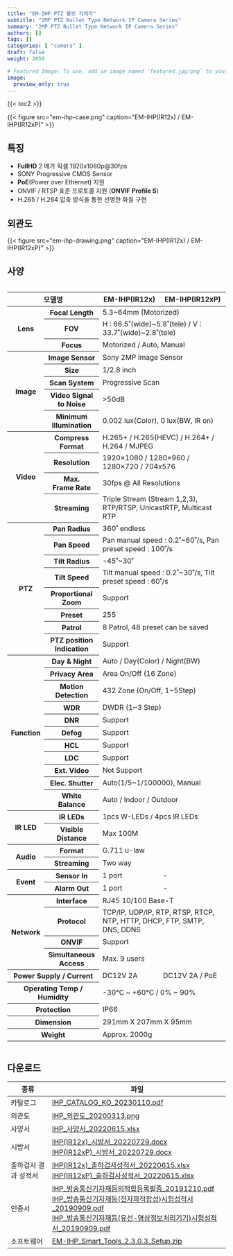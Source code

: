 ```yaml
---
title: "EM-IHP PTZ 블릿 카메라"
subtitle: "2MP PTZ Bullet Type Network IP Camera Series"
summary: "2MP PTZ Bullet Type Network IP Camera Series"
authors: []
tags: []
categories: [ "camera" ]
draft: false
weight: 2050

# Featured Image: To use, add an image named `featured.jpg/png` to your page's folder.
image:
  preview_only: true
---
```


{{< toc2 >}}

<div class="container">
<div class="row justify-content-center align-items-center">
<div class="col-sm-6">

{{< figure src="em-ihp-case.png" caption="EM-IHP(IR12x) / EM-IHP(IR12xP)" >}}

</div>
</div>
</div>

## 특징

- **FullHD** 2 메가 픽셀 1920x1080p@30fps
- SONY Progressive CMOS Sensor
- **PoE**(Power over Ethernet) 지원
- ONVIF / RTSP 표준 프로토콜 지원 (**ONVIF Profile S**)
- H.265 / H.264 압축 방식을 통한 선명한 화질 구현

## 외관도

{{< figure src="em-ihp-drawing.png" caption="EM-IHP(IR12x) / EM-IHP(IR12xP)" >}}

## 사양

<div style="overflow-x: auto">
<table class="spec">
<thead>
<tr>
<th colspan="2">모델명</th>
<th>EM-IHP(IR12x)</th>
<th>EM-IHP(IR12xP)</th>
</tr>
</thead>
<tbody>
<tr>
<th rowspan="3">Lens</th>
<th>Focal Length</th>
<td colspan="2">5.3~64mm (Motorized)</td>
</tr>
<tr>
<th>FOV</th>
<td colspan="2">H : 66.5˚(wide)~5.8˚(tele) / V : 33.7˚(wide)~2.8˚(tele)</td>
</tr>
<tr>
<th>Focus</th>
<td colspan="2">Motorized / Auto, Manual</td>
</tr>
<tr>
<th rowspan="5">Image</th>
<th>Image Sensor</th>
<td colspan="2">Sony 2MP Image Sensor</td>
</tr>
<tr>
<th>Size</th>
<td colspan="2">1/2.8 inch</td>
</tr>
<tr>
<th>Scan System</th>
<td colspan="2">Progressive Scan</td>
</tr>
<tr>
<th>Video Signal<br>to Noise</th>
<td colspan="2">&gt;50dB</td>
</tr>
<tr>
<th>Minimum<br>Illumination</th>
<td colspan="2">0.002 lux(Color), 0 lux(BW, IR on)</td>
</tr>
<tr>
<th rowspan="4">Video</th>
<th>Compress<br>Format</th>
<td colspan="2">H.265+ / H.265(HEVC) / H.264+ / H.264 / MJPEG</td>
</tr>
<tr>
<th>Resolution</th>
<td colspan="2">1920×1080 / 1280×960 / 1280×720 / 704x576</td>
</tr>
<tr>
<th>Max.<br>Frame Rate</th>
<td colspan="2">30fps @ All Resolutions</td>
</tr>
<tr>
<th>Streaming</th>
<td colspan="2">Triple Stream (Stream 1,2,3), RTP/RTSP, UnicastRTP, Multicast RTP</td>
</tr>
<tr>
<th rowspan="8">PTZ</th>
<th>Pan Radius</th>
<td colspan="2">360˚ endless</td>
</tr>
<tr>
<th>Pan Speed</th>
<td colspan="2">Pan manual speed : 0.2˚~60˚/s, Pan preset speed : 100˚/s</td>
</tr>
<tr>
<th>Tilt Radius</th>
<td colspan="2">-45˚~30˚</td>
</tr>
<tr>
<th>Tilt Speed</th>
<td colspan="2">Tilt manual speed : 0.2˚~30˚/s, Tilt preset speed : 60˚/s</td>
</tr>
<tr>
<th>Proportional<br>Zoom</th>
<td colspan="2">Support</td>
</tr>
<tr>
<th>Preset</th>
<td colspan="2">255</td>
</tr>
<tr>
<th>Patrol</th>
<td colspan="2">8 Patrol, 48 preset can be saved</td>
</tr>
<tr>
<th>PTZ position<br>Indication</th><td colspan="2">Support</td>
</tr>
<tr>
<th rowspan="11">Function</th>
<th>Day & Night</th>
<td colspan="2">Auto / Day(Color) / Night(BW)</td>
</tr>
<tr>
<th>Privacy Area</th>
<td colspan="2">Area On/Off (16 Zone)</td>
</tr>
<tr>
<th>Motion<br>Detection</th>
<td colspan="2">432 Zone (On/Off, 1~5Step)</td>
</tr>
<tr>
<th>WDR</th>
<td colspan="2">DWDR (1~3 Step)</td>
</tr>
<tr>
<th>DNR</th>
<td colspan="2">Support</td>
</tr>
<tr>
<th>Defog</th>
<td colspan="2">Support</td>
</tr>
<tr>
<th>HCL</th>
<td colspan="2">Support</td>
</tr>
<tr>
<th>LDC</th>
<td colspan="2">Support</td>
</tr>
<tr>
<th>Ext. Video</th>
<td colspan="2">Not Support</td>
</tr>
<tr>
<th>Elec. Shutter</th>
<td colspan="2">Auto(1/5~1/100000), Manual</td>
</tr>
<tr>
<th>White Balance</th>
<td colspan="2">Auto / Indoor / Outdoor</td>
</tr>
<tr>
<th rowspan="2">IR LED</th>
<th>IR LEDs</th>
<td colspan="2">1pcs W-LEDs / 4pcs IR LEDs</td>
</tr>
<tr>
<th>Visible<br>Distance</th>
<td colspan="2">Max 100M</td>
</tr>
<tr>
<th rowspan="2">Audio</th>
<th>Format</th>
<td colspan="2">G.711 u-law</td>
</tr>
<tr>
<th>Streaming</th>
<td colspan="2">Two way</td>
</tr>
<tr>
<th rowspan="2">Event</th>
<th>Sensor In</th>
<td>1 port</td>
<td>-</td>
</tr>
<tr>
<th>Alarm Out</th>
<td>1 port</td>
<td>-</td>
</tr>
<tr>
<th rowspan="4">Network</th>
<th>Interface</th>
<td colspan="2">RJ45 10/100 Base-T</td>
</tr>
<tr>
<th>Protocol</th>
<td colspan="2">TCP/IP, UDP/IP, RTP, RTSP, RTCP, NTP, HTTP, DHCP, FTP, SMTP, DNS, DDNS</td>
</tr>
<tr>
<th>ONVIF</th>
<td colspan="2">Support</td>
</tr>
<tr>
<th>Simultaneous<br>Access</th>
<td colspan="2">Max. 9 users</td>
</tr>
<tr>
<th colspan="2">Power Supply / Current</th>
<td>DC12V 2A</td>
<td>DC12V 2A / PoE</td>
</tr>
<tr>
<th colspan="2">Operating Temp / Humidity</th>
<td colspan="2">-30℃ ~ +60℃ / 0% ~ 90%</td>
</tr>
<tr>
<th colspan="2">Protection</th>
<td colspan="2">IP66</td>
</tr>
<tr>
<th colspan="2">Dimension</th>
<td colspan="2">291mm X 207mm X 95mm</td>
</tr>
<tr>
<th colspan="2">Weight</th>
<td colspan="2">Approx. 2000g</td>
</tr>
</tbody>
</table>
</div>

## 다운로드

종류 | 파일
---- | ----
카탈로그 | [IHP_CATALOG_KO_20230110.pdf](https://www.emstone.com/data/sales/ko/IHP_CATALOG_KO_20230110.pdf)
외관도 | [IHP_외관도_20200313.png](https://www.emstone.com/data/sales/ko/IHP_외관도_20200313.png)
사양서 | [IHP_사양서_20220615.xlsx](https://www.emstone.com/data/sales/ko/IHP_사양서_20220615.xlsx)
시방서 | [IHP(IR12x)_시방서_20220729.docx](https://www.emstone.com/data/sales/ko/IHP(IR12x)_시방서_20220729.docx)<br>[IHP(IR12xP)_시방서_20220729.docx](https://www.emstone.com/data/sales/ko/IHP(IR12xP)_시방서_20220729.docx)
출하검사 결과 성적서 | [IHP(IR12x)_출하검사성적서_20220615.xlsx](https://www.emstone.com/data/sales/ko/IHP(IR12x)_출하검사성적서_20220615.xlsx)<br>[IHP(IR12xP)_출하검사성적서_20220615.xlsx](https://www.emstone.com/data/sales/ko/IHP(IR12xP)_출하검사성적서_20220615.xlsx)
인증서 | [IHP_방송통신기자재등의적합등록필증_20191210.pdf](https://www.emstone.com/data/sales/ko/IHP_방송통신기자재등의적합등록필증_20191210.pdf)<br>[IHP_방송통신기자재등(전자파적합성)시험성적서_20190909.pdf](https://www.emstone.com/data/sales/ko/IHP_방송통신기자재등(전자파적합성)시험성적서_20190909.pdf)<br>[IHP_방송통신기자재등(유선-영상정보처리기기)시험성적서_20190909.pdf](https://www.emstone.com/data/sales/ko/IHP_방송통신기자재등(유선-영상정보처리기기)시험성적서_20190909.pdf)
소프트웨어 | [EM-IHP_Smart_Tools_2.3.0.3_Setup.zip](https://www.emstone.com/data/sales/ko/EM-IHP_Smart_Tools_2.3.0.3_Setup.zip)
